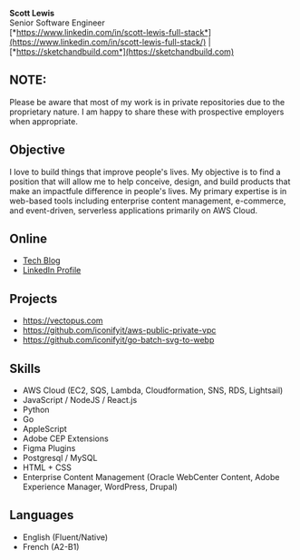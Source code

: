 **Scott Lewis**  
Senior Software Engineer  
[*https://www.linkedin.com/in/scott-lewis-full-stack*](https://www.linkedin.com/in/scott-lewis-full-stack/) | [*https://sketchandbuild.com*](https://sketchandbuild.com)   

## NOTE: 
Please be aware that most of my work is in private repositories due to the proprietary nature. I am happy to share these with prospective employers when appropriate.

## Objective
I love to build things that improve people's lives. My objective is to find a position that will allow me to help conceive, design, and build products that make an impactfule difference in people's lives. My primary expertise is in web-based tools including enterprise content management, e-commerce, and event-driven, serverless applications primarily on AWS Cloud.

## Online
- [Tech Blog](https://sketchandbuild.com)
- [LinkedIn Profile](https://www.linkedin.com/in/scott-lewis-full-stack/)

## Projects
- https://vectopus.com
- https://github.com/iconifyit/aws-public-private-vpc
- https://github.com/iconifyit/go-batch-svg-to-webp

## Skills
- AWS Cloud (EC2, SQS, Lambda, Cloudformation, SNS, RDS, Lightsail)
- JavaScript / NodeJS / React.js
- Python
- Go
- AppleScript
- Adobe CEP Extensions
- Figma Plugins
- Postgresql / MySQL
- HTML + CSS
- Enterprise Content Management (Oracle WebCenter Content, Adobe Experience Manager, WordPress, Drupal)

## Languages
- English (Fluent/Native)
- French (A2-B1)
